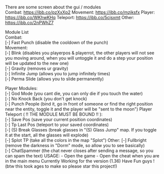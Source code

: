 There are some screen about the gui / modules  
Combat: https://ibb.co/pzXxXp2 
Movement: https://ibb.co/mzjksfx 
Player: https://ibb.co/WKhwKHq 
Teleport: https://ibb.co/5cjsxmt 
Other: https://ibb.co/2nPWhZ7 

Module List  
Combat:        
[-] Fast Punch (disable the cooldown of the punch)     
Movement:        
[-] Blink (disables you playerpos & playerrot, the other players will not see you moving around, when you will untoggle it and do a step your position will be updated to the new one)      
[-] Gravity (removes ur gravity)     
[-] Infinite Jump (allows you to jump infinitely times)      
[-] Perma Slide (allows you to slide permanently)     
   
Player Modules:            
[-] God Mode (you cant die, you can only die if you touch the water)     
[-] No Knock Back (you don't get knock)     
[-] Punch People (bind it, go in front of someone or find the right position near the entity, toggle it and the player will be "sent to the moon") Player Teleport ( !! THE MODULE MUST BE BOUND !! ):    
[-] Save Pos (save your current position coordinates)     
[-] Tp Last Pos (teleport to your saved coordinates)     
[-] (S) Break Glasses (break glasses in "(S) Glass Jump" map. If you toggle it at the start, all the glasses will explode)     
[-] Splot TP (take all the colors in the map "Splot")      Other: 
[-] Fullbright (remove the darkness in "Dorm" mode, so allow you to see basically)               
[-] ChatSpammer (the chat never closes after sending a message, so you can spam the text)  USAGE: - Open the game - Open the cheat when you are in the main menu   Currently Working for the version (1.36)  Have Fun guys ! 
                                             (btw this took ages to make so please star this project!)

